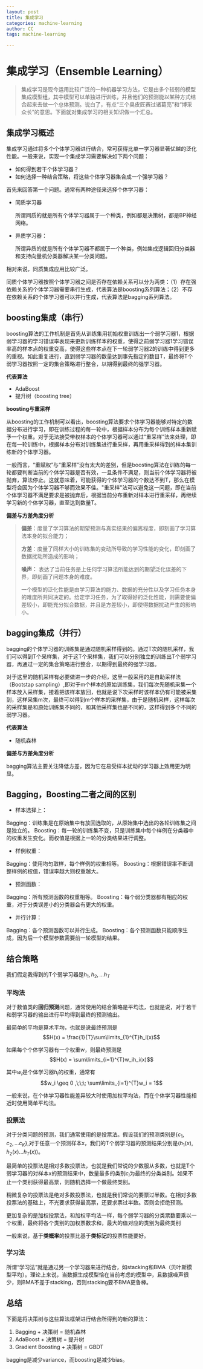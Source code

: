```yaml
---
layout: post
title: 集成学习
categories: machine-learning
author: CC
tags: machine-learning

---
```


# 集成学习（Ensemble Learning）



> 集成学习是现今运用比较广泛的一种机器学习方法，它是由多个较弱的模型集成模型组，其中模型可以单独进行训练，并且他们的预测能以某种方式结合起来去做一个总体预测。说白了，有点“三个臭皮匠赛过诸葛亮”和“博采众长”的意思。下面就对集成学习的相关知识做一个汇总。

## 集成学习概述

集成学习通过将多个个体学习器进行结合，常可获得比单一学习器显著优越的泛化性能。一般来说，实现一个集成学习需要解决如下两个问题：

- 如何得到若干个体学习器？
- 如何选择一种结合策略，将这些个体学习器集合成一个强学习器？

首先来回答第一个问题。通常有两种途径来选择个体学习器：

- 同质学习器

  所谓同质的就是所有个体学习器属于一个种类，例如都是决策树，都是BP神经网络。

- 异质学习器：

  所谓异质的就是所有个体学习器不都属于一个种类，例如集成逻辑回归分类器和支持向量机分类器解决某一分类问题。

相对来说，同质集成应用比较广泛。

同质个体学习器按照个体学习器之间是否存在依赖关系可以分为两类：（1）存在强依赖关系的个体学习器需要串行生成，代表算法是boosting系列算法；（2）不存在依赖关系的个体学习器可以并行生成，代表算法是bagging系列算法。

## boosting集成（串行）

boosting算法的工作机制是首先从训练集用初始权重训练出一个弱学习器1，根据弱学习器的学习错误率表现来更新训练样本的权重，使得之前弱学习器1学习错误率高的样本点的权重变高，使得这些样本点在下一轮弱学习器2的训练中得到更多的重视。如此重复进行，直到弱学习器的数量达到事先指定的数目T，最终将T个弱学习器按照一定的集合策略进行整合，以期得到最终的强学习器。

**代表算法**

- AdaBoost
- 提升树（boosting tree）

**boosting与重采样**

从boosting的工作机制可以看出，boosting算法要求个体学习器能够对特定的数据分布进行学习，即在训练过程的每一轮中，根据样本分布为每个训练样本重新赋予一个权重。对于无法接受带权样本的个体学习器可以通过“重采样”法来处理，即在每一轮训练中，根据样本分布对训练集进行重采样，再用重采样得到的样本集训练新的个体学习器。

一般而言，“重赋权”与“重采样”没有太大的差别，但是boosting算法在训练的每一轮都要判断当前的个体学习器是否有效，一旦条件不满足，则当前个体学习器将被抛弃，算法停止。这就意味着，可能获得的个体学习器的个数达不到T，那么在模型将会因为个体学习器不够而效果不佳。"重采样"法可以避免这一问题，即在当前个体学习器不满足要求是被抛弃后，根据当前分布重新对样本进行重采样，再继续学习新的个体学习器，直至达到数量T。

**偏差与方差角度分析**

> **偏差**：度量了学习算法的期望预测与真实结果的偏离程度，即刻画了学习算法本身的拟合能力；
>
> **方差**：度量了同样大小的训练集的变动所导致的学习性能的变化，即刻画了数据扰动所造成的影响；
>
> **噪声：** 表达了当前任务是上任何学习算法所能达到的期望泛化误差的下界，即刻画了问题本身的难度。
>
> 一个模型的泛化性能是由学习算法的能力、数据的充分性以及学习任务本身的难度所共同决定的。给定学习任务，为了取得好的泛化性能，则需要使偏差较小，即能充分拟合数据，并且是方差较小，即使得数据扰动产生的影响小。



## bagging集成（并行）

bagging的个体学习器的训练集是通过随机采样得到的。通过T次的随机采样，我们可以得到T个采样集，对于这T个采样集，我们可以分别独立的训练出T个弱学习器，再通过一定的集合策略进行整合，以期得到最终的强学习器。

对于这里的随机采样有必要做进一步的介绍，这里一般采用的是自助采样法（Bootstap sampling）,即对于m个样本的原始训练集，我们每次先随机采集一个样本放入采样集，接着把该样本放回，也就是说下次采样时该样本仍有可能被采集到，这样采集m次，最终可以得到m个样本的采样集，由于是随机采样，这样每次的采样集是和原始训练集不同的，和其他采样集也是不同的，这样得到多个不同的弱学习器。

**代表算法**

- 随机森林

**偏差与方差角度分析**

bagging算法主要关注降低方差，因为它在易受样本扰动的学习器上效用更为明显。

## Bagging，Boosting二者之间的区别
- 样本选择上：

Bagging：训练集是在原始集中有放回选取的，从原始集中选出的各轮训练集之间是独立的。
Boosting：每一轮的训练集不变，只是训练集中每个样例在分类器中的权重发生变化。而权值是根据上一轮的分类结果进行调整。

- 样例权重：

Bagging：使用均匀取样，每个样例的权重相等。
Boosting：根据错误率不断调整样例的权值，错误率越大则权重越大。

- 预测函数：

Bagging：所有预测函数的权重相等。
Boosting：每个弱分类器都有相应的权重，对于分类误差小的分类器会有更大的权重。

- 并行计算：

Bagging：各个预测函数可以并行生成。
Boosting：各个预测函数只能顺序生成，因为后一个模型参数需要前一轮模型的结果。

## 结合策略

我们假定我得到的T个弱学习器是${h_1,h_2,...h_T}$

### 平均法

对于数值类的**回归预测**问题，通常使用的结合策略是平均法，也就是说，对于若干和弱学习器的输出进行平均得到最终的预测输出。

最简单的平均是算术平均，也就是说最终预测是$$H(x) = \frac{1}{T}\sum\limits_{1}^{T}h_i(x)$$

如果每个个体学习器有一个权重$w$，则最终预测是$$H(x) = \sum\limits_{i=1}^{T}w_ih_i(x)$$

其中$w_i$是个体学习器$h_i$的权重，通常有$$w_i \geq 0 ,\;\;\; \sum\limits_{i=1}^{T}w_i = 1$$

一般来说，在个体学习器性能差异较大时使用加权平均法，而在个体学习器性能相近时使用简单平均法。

### 投票法

对于分类问题的预测，我们通常使用的是投票法。假设我们的预测类别是$\{c_1,c_2,...c_K\}$,对于任意一个预测样本x，我们的T个弱学习器的预测结果分别是$(h_1(x), h_2(x)...h_T(x))$。

最简单的投票法是相对多数投票法，也就是我们常说的少数服从多数，也就是T个弱学习器的对样本x的预测结果中，数量最多的类别$c_i$为最终的分类类别。如果不止一个类别获得最高票，则随机选择一个做最终类别。

稍微复杂的投票法是绝对多数投票法，也就是我们常说的要票过半数。在相对多数投票法的基础上，不光要求获得最高票，还要求票过半数。否则会拒绝预测。

更加复杂的是加权投票法，和加权平均法一样，每个弱学习器的分类票数要乘以一个权重，最终将各个类别的加权票数求和，最大的值对应的类别为最终类别

一般来说，基于**类概率**的投票比基于**类标记**的投票性能要好。

### 学习法

所谓“学习法”就是通过另一个学习器来进行结合，如stacking和BMA（贝叶斯模型平均）。理论上来说，当数据生成模型恰在当前考虑的模型中，且数据噪声很少，则BMA不差于stacking，否则stacking要不BMA更鲁棒。

## 总结

下面是将决策树与这些算法框架进行结合所得到的新的算法：

1. Bagging + 决策树 = 随机森林
2. AdaBoost + 决策树 = 提升树
3. Gradient Boosting + 决策树 = GBDT

bagging是减少variance，而boosting是减少bias。



